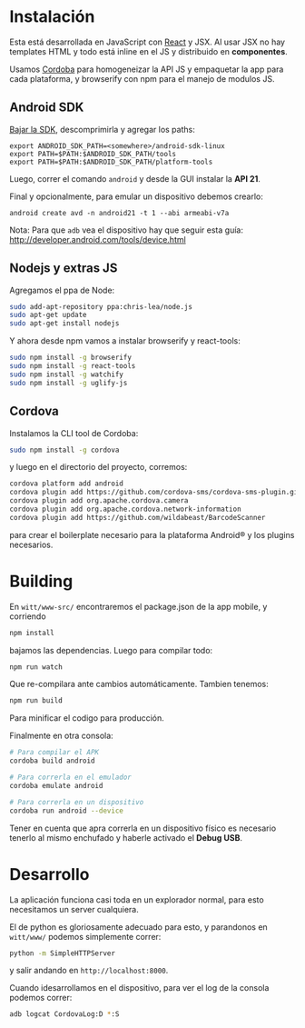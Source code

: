 # Instalación

Esta está desarrollada en JavaScript con [React](http://facebook.github.io/react/index.html) y JSX.
Al usar JSX no hay templates HTML y todo está inline en el JS y distribuido en **componentes**.

Usamos [Cordoba](http://cordova.apache.org/) para homogeneizar la API JS y empaquetar
la app para cada plataforma, y browserify con npm para el manejo de modulos JS.

## Android SDK

[Bajar la SDK](https://developer.android.com/sdk/installing/index.html?pkg=tools), descomprimirla y agregar los paths:

```
export ANDROID_SDK_PATH=<somewhere>/android-sdk-linux
export PATH=$PATH:$ANDROID_SDK_PATH/tools
export PATH=$PATH:$ANDROID_SDK_PATH/platform-tools
```
Luego, correr el comando `android` y desde la GUI instalar la **API 21**.

Final y opcionalmente, para emular un dispositivo debemos crearlo:

```
android create avd -n android21 -t 1 --abi armeabi-v7a
```

Nota: Para que `adb` vea el dispositivo hay que seguir esta guía: http://developer.android.com/tools/device.html

## Nodejs y extras JS

Agregamos el ppa de Node:

```bash
sudo add-apt-repository ppa:chris-lea/node.js
sudo apt-get update
sudo apt-get install nodejs
```

Y ahora desde npm vamos a instalar browserify y react-tools:

```bash
sudo npm install -g browserify
sudo npm install -g react-tools
sudo npm install -g watchify
sudo npm install -g uglify-js
```

## Cordova

Instalamos la CLI tool de Cordoba:

```bash
sudo npm install -g cordova
```

y luego en el directorio del proyecto, corremos:

```bash
cordova platform add android
cordova plugin add https://github.com/cordova-sms/cordova-sms-plugin.git
cordova plugin add org.apache.cordova.camera
cordova plugin add org.apache.cordova.network-information
cordova plugin add https://github.com/wildabeast/BarcodeScanner
```

para crear el boilerplate necesario para la plataforma Android® y los plugins necesarios.

# Building

En `witt/www-src/` encontraremos el package.json de la app mobile,
y corriendo

```bash
npm install
```

bajamos las dependencias. Luego para compilar todo:

```bash
npm run watch
```

Que re-compilara ante cambios automáticamente. Tambien tenemos:

```bash
npm run build
```

Para minificar el codigo para producción.

Finalmente en otra consola:

```bash
# Para compilar el APK
cordoba build android

# Para correrla en el emulador
cordoba emulate android

# Para correrla en un dispositivo
cordoba run android --device
```

Tener en cuenta que apra correrla en un dispositivo físico
es necesario tenerlo al mismo enchufado y haberle activado
el **Debug USB**.

# Desarrollo

La aplicación funciona casi toda en un explorador normal, para
esto necesitamos un server cualquiera.

El de python es gloriosamente adecuado para esto, y parandonos en
`witt/www/` podemos simplemente correr:

```bash
python -m SimpleHTTPServer
```

y salir andando en `http://localhost:8000`.

Cuando idesarrollamos en el dispositivo, para ver el log de la consola podemos correr:

```bash
adb logcat CordovaLog:D *:S
```
